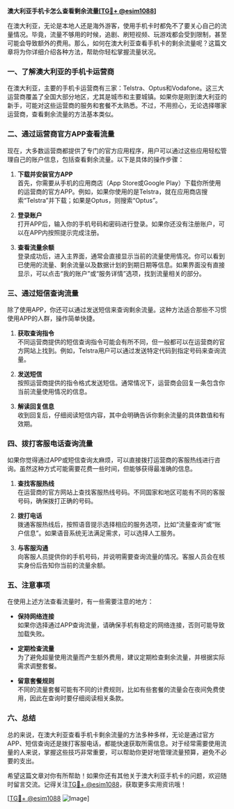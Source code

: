 **澳大利亚手机卡怎么查看剩余流量[[TG💪+ @esim1088](https://t.me/s/esim1088)]**

在澳大利亚，无论是本地人还是海外游客，使用手机卡时都免不了要关心自己的流量情况。毕竟，流量不够用的时候，追剧、刷短视频、玩游戏都会受到限制，甚至可能会导致额外的费用。那么，如何在澳大利亚查看手机卡的剩余流量呢？这篇文章将为你详细介绍各种方法，帮助你轻松掌握流量状况。

### 一、了解澳大利亚的手机卡运营商

在澳大利亚，主要的手机卡运营商有三家：Telstra、Optus和Vodafone。这三大运营商覆盖了全国大部分地区，尤其是城市和主要城镇。如果你是刚到澳大利亚的新手，可能对这些运营商的服务和套餐不太熟悉。不过，不用担心，无论选择哪家运营商，查看剩余流量的方法基本类似。

### 二、通过运营商官方APP查看流量

现在，大多数运营商都提供了专门的官方应用程序，用户可以通过这些应用轻松管理自己的账户信息，包括查看剩余流量。以下是具体的操作步骤：

1. **下载并安装官方APP**  
   首先，你需要从手机的应用商店（App Store或Google Play）下载你所使用的运营商的官方APP。例如，如果你使用的是Telstra，就在应用商店搜索“Telstra”并下载；如果是Optus，则搜索“Optus”。

2. **登录账户**  
   打开APP后，输入你的手机号码和密码进行登录。如果你还没有注册账户，可以在APP内按照提示完成注册。

3. **查看流量余额**  
   登录成功后，进入主界面，通常会直接显示当前的流量使用情况。你可以看到已使用的流量、剩余流量以及数据计划的到期日期等信息。如果界面没有直接显示，可以点击“我的账户”或“服务详情”选项，找到流量相关的部分。

### 三、通过短信查询流量

除了使用APP，你还可以通过发送短信来查询剩余流量。这种方法适合那些不习惯使用APP的人群，操作简单快捷。

1. **获取查询指令**  
   不同运营商提供的短信查询指令可能会有所不同，但一般都可以在运营商的官方网站上找到。例如，Telstra用户可以通过发送特定代码到指定号码来查询流量。

2. **发送短信**  
   按照运营商提供的指令格式发送短信。通常情况下，运营商会回复一条包含你当前流量使用情况的信息。

3. **解读回复信息**  
   收到回复后，仔细阅读短信内容，其中会明确告诉你剩余流量的具体数值和有效期。

### 四、拨打客服电话查询流量

如果你觉得通过APP或短信查询太麻烦，可以直接拨打运营商的客服热线进行咨询。虽然这种方式可能需要花费一些时间，但能够获得最准确的信息。

1. **查找客服热线**  
   在运营商的官方网站上查找客服热线号码。不同国家和地区可能有不同的客服号码，确保拨打正确的号码。

2. **拨打电话**  
   拨通客服热线后，按照语音提示选择相应的服务选项，比如“流量查询”或“账户信息”。如果语音系统无法满足需求，可以选择人工服务。

3. **与客服沟通**  
   向客服人员提供你的手机号码，并说明需要查询流量的情况。客服人员会在核实身份后告知你当前的流量余额。

### 五、注意事项

在使用上述方法查看流量时，有一些需要注意的地方：

- **保持网络连接**  
  如果你选择通过APP查询流量，请确保手机有稳定的网络连接，否则可能导致加载失败。
  
- **定期检查流量**  
  为了避免超量使用流量而产生额外费用，建议定期检查剩余流量，并根据实际需求调整套餐。

- **留意套餐规则**  
  不同的流量套餐可能有不同的计费规则，比如有些套餐的流量会在夜间免费使用，因此在查询时要仔细阅读相关条款。

### 六、总结

总的来说，在澳大利亚查看手机卡剩余流量的方法多种多样，无论是通过官方APP、短信查询还是拨打客服电话，都能快速获取所需信息。对于经常需要使用流量的人来说，掌握这些技巧非常重要，可以帮助你更好地管理流量预算，避免不必要的支出。

希望这篇文章对你有所帮助！如果你还有其他关于澳大利亚手机卡的问题，欢迎随时留言交流。记得关注[TG💪+ @esim1088](https://t.me/s/esim1088)，获取更多实用资讯哦！

[[TG💪+ @esim1088](https://t.me/s/esim1088) ![Image](https://i.postimg.cc/4NQfJmqS/Snipaste-2025-05-13-00-14-12.png)]